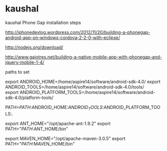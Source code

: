 kaushal
=======

kaushal
Phone Gap installation steps

http://iphonedevlog.wordpress.com/2012/11/20/building-a-phonegap-android-app-on-windows-cordova-2-2-0-with-eclipse/

http://nodejs.org/download/

http://www.gajotres.net/building-a-native-mobile-app-with-phonegap-and-jquery-mobile-1-4/


paths to set

export ANDROID_HOME=/home/aspire14/software/android-sdk-4.0/
export ANDROID_TOOLS=/home/aspire14/software/android-sdk-4.0/tools/  
export ANDROID_PLATFORM_TOOLS=/home/aspire14/software/android-sdk-4.0/platform-tools/

PATH=$PATH:$ANDROID_HOME:$ANDROID_TOOLS:$ANDROID_PLATFORM_TOOLS:.

export ANT_HOME="/opt/apache-ant-1.9.2"
export PATH="$PATH:$ANT_HOME/bin"

export MAVEN_HOME="/opt/apache-maven-3.0.5"
export PATH="$PATH:$MAVEN_HOME/bin"

